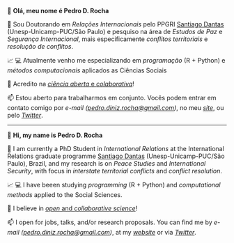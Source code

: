 👋 **Olá, meu nome é Pedro D. Rocha**



🔭 Sou Doutorando em _Relações Internacionais_ pelo PPGRI [Santiago Dantas](https://www.santiagodantas-ppgri.org/) (Unesp-Unicamp-PUC/São Paulo) e pesquiso na área de _Estudos de Paz_ e _Segurança Internacional_, mais especificamente _conflitos territoriais_ e _resolução de conflitos_.

:chart_with_upwards_trend: :computer: Atualmente venho me especializando em _programação_ (R + Python) e _métodos computacionais_ aplicados as Ciências Sociais

👯 Acredito na [_ciência aberta_ e _colaborativa_](https://ocsdnet.org/manifesto/open-science-manifesto/)!

📫 Estou aberto para trabalharmos em conjunto. Vocês podem entrar em contato comigo por _e-mail (pedro.diniz.rocha@gmail.com)_, no meu _[site](pedrodrocha.com/about-me/)_, ou pelo _[Twitter](https://twitter.com/pedro_drocha)_.


--------------------------------------------------------------------------------------------------------------------------------------------------------------------------------

👋 **Hi, my name is Pedro D. Rocha**


🔭 I am currently a PhD Student in _International Relations_ at the International Relations graduate programme [Santiago Dantas](https://www.santiagodantas-ppgri.org/) (Unesp-Unicamp-PUC/São Paulo), Brazil, and my research is on _Peace Studies_ and _International Security_, with focus in _interstate territorial conflicts_ and _conflict resolution_.


:chart_with_upwards_trend: :computer: I have beeen studying _programming_ (R + Python) and _computational methods_ applied to the Social Sciences.


👯 I believe in [_open_ and _collaborative science_](https://ocsdnet.org/manifesto/open-science-manifesto/)!

📫 I open for jobs, talks, and/or research proposals. You can find me by _e-mail (pedro.diniz.rocha@gmail.com)_, at my _[website](pedrodrocha.com/about-me/)_ or via _[Twitter](https://twitter.com/pedro_drocha)_.

<!--
**pedrodrocha/pedrodrocha** is a ✨ _special_ ✨ repository because its `README.md` (this file) appears on your GitHub profile.



-->
